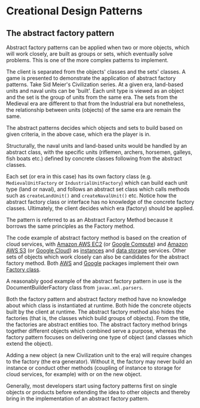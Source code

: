 # Creational Design Patterns #

## The abstract factory pattern ##

Abstract factory patterns can be applied when two or more objects, which will work closely, are built as groups or sets, which eventually solve problems. This is one of the more complex patterns to implement.

The client is separated from the objects' classes and the sets' classes. A game is presented to demonstrate the application of abstract factory patterns. Take Sid Meier's Civilization series. At a given era, land-based units and naval units can be 'built'. Each unit type is viewed as an object and the set is the group of units from the same era. The sets from the Medieval era are different to that from the Industrial era but nonetheless, the relationship between units (objects) of the same era are remain the same.

The abstract patterns decides which objects and sets to build based on given criteria, in the above case, which era the player is in.

Structurally, the naval units and land-based units would be handled by an abstract class, with the specific units (riflemen, archers, horsemen, galleys, fish boats etc.) defined by concrete classes following from the abstract classes. 

Each set (or era in this case) has its own factory class (e.g. `MedievalUnitFactory` or `IndustrialUnitFactory`) which can build each unit type (land or naval), and follows an abstract set class which calls methods such as `createLandUnit()` and `createNavalUnit()` etc. Notice how the abstract factory class or interface has no knowledge of the concrete factory classes. Ultimately, the client decides which era (factory) should be applied.

The pattern is referred to as an Abstract Factory Method because it borrows the same principles as the Factory method. 

The code example of abstract factory method is based on the creation of cloud services, with [Amazon AWS EC2](https://github.com/jfspps/JavaDesignPatterns/tree/main/src/com/designPatterns/AbstractFactoryPattern/aws/Ec2Instance.java) (or [Google Compute](https://github.com/jfspps/JavaDesignPatterns/tree/main/src/com/designPatterns/AbstractFactoryPattern/gcp/GoogleComputeEngineInstance.java)) and [Amazon AWS S3](https://github.com/jfspps/JavaDesignPatterns/tree/main/src/com/designPatterns/AbstractFactoryPattern/aws/S3Storage.java) (or [Google Cloud](https://github.com/jfspps/JavaDesignPatterns/tree/main/src/com/designPatterns/AbstractFactoryPattern/gcp/GoogleCloudStorage.java)) as [instances](https://github.com/jfspps/JavaDesignPatterns/tree/main/src/com/designPatterns/AbstractFactoryPattern/Instance.java) and [data storage](https://github.com/jfspps/JavaDesignPatterns/tree/main/src/com/designPatterns/AbstractFactoryPattern/Storage.java) services. Other sets of objects which work closely can also be candidates for the abstract factory method. Both [AWS](https://github.com/jfspps/JavaDesignPatterns/tree/main/src/com/designPatterns/AbstractFactoryPattern/aws/AwsResourceFactory.java) and [Google](https://github.com/jfspps/JavaDesignPatterns/tree/main/src/com/designPatterns/AbstractFactoryPattern/gcp/GoogleResourceFactory.java) packages implement their own [Factory class](https://github.com/jfspps/JavaDesignPatterns/tree/main/src/com/designPatterns/AbstractFactoryPattern/ResourceFactory.java).

A reasonably good example of the abstract factory pattern in use is the DocumentBuilderFactory class from `javax.xml.parsers`.

Both the factory pattern and abstract factory method have no knowledge about which class is instantiated at runtime. Both hide the concrete objects built by the client at runtime. The abstract factory method also hides the factories (that is, the classes which build groups of objects). From the title, the factories are abstract entities too. The abstract factory method brings together different objects which combined serve a purpose, whereas the factory pattern focuses on delivering one type of object (and classes which extend the object).

Adding a new object (a new Civilization unit to the era) will require changes to the factory (the era generator). Without it, the factory may never build an instance or conduct other methods (coupling of instance to storage for cloud services, for example) with or on the new object.

Generally, most developers start using factory patterns first on single objects or products before extending the idea to other objects and thereby bring in the implementation of an abstract factory pattern.